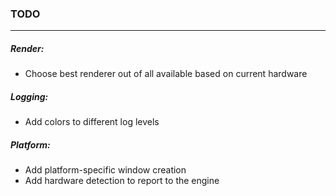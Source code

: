 ### TODO

---

##### Render:
- Choose best renderer out of all available based on current hardware

##### Logging:
- Add colors to different log levels

##### Platform:
- Add platform-specific window creation
- Add hardware detection to report to the engine